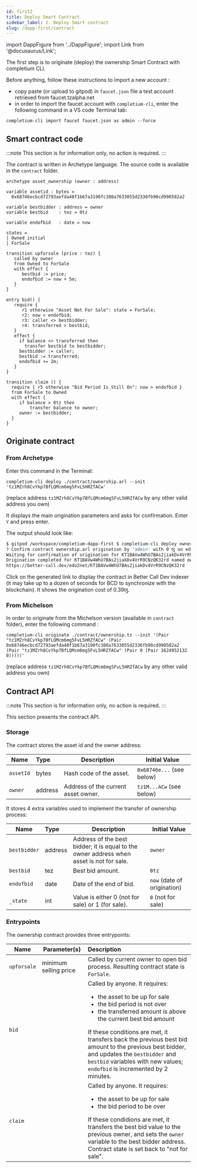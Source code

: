 ```yaml
---
id: first2
title: Deploy Smart Contract
sidebar_label: 2. Deploy Smart contract
slug: /dapp-first/contract
---
```

import DappFigure from '../DappFigure';
import Link from '@docusaurus/Link';

The first step is to originate (deploy) the ownership <Link to='/docs/dapp-tools/tezos#smart-contract'>Smart Contract</Link> with <Link to='/docs/cli'>completium CLI</Link>.

Before anything, follow these <Link to='/docs/dapp-tools/gitpod#check-admin-account'>instructions</Link> to import a new account :
* copy paste (or upload to gitpod) in `faucet.json` file a test account retrieved from <Link to='https://faucet.tzalpha.net/'>faucet.tzalpha.net</Link>
* in order to import the faucet account with `completium-cli`, enter the following command in a VS code <Link to='/docs/dapp-tools/gitpod#open-terminal'>Terminal</Link> tab:

```
completium-cli import faucet faucet.json as admin --force
```

## Smart contract code

:::note
This section is for information only, no action is required.
:::

The contract is written in <Link to='http://archetype-lang.org/'>Archetype</Link> language. The source code is available in the `contract` folder.

```archetype
archetype asset_ownership (owner : address)

variable assetid : bytes =
  0x68746ecbcd72793aefda48f1b67a3190fc380a7633055d2336fb90cd990582a2

variable bestbidder : address = owner
variable bestbid    : tez = 0tz

variable endofbid   : date = now

states =
| Owned initial
| ForSale

transition upforsale (price : tez) {
   called by owner
   from Owned to ForSale
   with effect {
      bestbid := price;
      endofbid := now + 5m;
   }
}

entry bid() {
   require {
      r1 otherwise "Asset Not For Sale": state = ForSale;
      r2: now < endofbid;
      r3: caller <> bestbidder;
      r4: transferred > bestbid;
   }
   effect {
     if balance <> transferred then
       transfer bestbid to bestbidder;
     bestbidder := caller;
     bestbid := transferred;
     endofbid += 2m;
   }
}

transition claim () {
  require { r5 otherwise "Bid Period Is Still On": now > endofbid }
  from ForSale to Owned
  with effect {
     if balance > 0tz then
         transfer balance to owner;
     owner := bestbidder;
  }
}
```

## Originate contract

### From Archetype
Enter this command in the <Link to='/docs/dapp-tools/gitpod#open-terminal'>Terminal</Link>:

```
completium-cli deploy ./contract/ownership.arl --init 'tz1MZrh8CvYkp7BfLQMcm6mg5FvL5HRZfACw'
```
(replace address `tz1MZrh8CvYkp7BfLQMcm6mg5FvL5HRZfACw` by any other valid address you own)

It displays the main origination parameters and asks for confirmation. Enter `Y` and press enter.

The output should look like:
```bash
$ gitpod /workspace/completium-dapp-first $ completium-cli deploy ownership.arl
? Confirm contract ownership.arl origination by 'admin' with 0 ꜩ on edo? Yes
Waiting for confirmation of origination for KT1BAVw4WhU7BAs2jiakDv4VrR9CNzQK32rd ...
Origination completed for KT1BAVw4WhU7BAs2jiakDv4VrR9CNzQK32rd named ownership.arl.
https://better-call.dev/edo2net/KT1BAVw4WhU7BAs2jiakDv4VrR9CNzQK32rd
```

Click on the generated link to display the contract in <Link to='/docs/dapp-tools/bcd'>Better Call Dev</Link> indexer (it may take up to a dozen of seconds for BCD to synchronize with the blockchain). It shows the origination cost of 0.39ꜩ.

### From Michelson

In order to originate from the Michelson version (available in `contract` folder), enter the following command :

```
completium-cli originate ./contract/ownership.tz --init '(Pair "tz1MZrh8CvYkp7BfLQMcm6mg5FvL5HRZfACw" (Pair 0x68746ecbcd72793aefda48f1b67a3190fc380a7633055d2336fb90cd990582a2 (Pair "tz1MZrh8CvYkp7BfLQMcm6mg5FvL5HRZfACw" (Pair 0 (Pair 1624952132 0)))))'
```
(replace address `tz1MZrh8CvYkp7BfLQMcm6mg5FvL5HRZfACw` by any other valid address you own)

## Contract API

:::note
This section is for information only, no action is required.
:::

This section presents the <Link to='/docs/dapp-first/contract#copy-contract-code'>contract</Link> API.

### Storage

The contract stores the asset id and the owner address:

| Name | Type | Description | Initial Value |
| -- | :-- | -- | -- |
| `assetId` | bytes | Hash code of the asset. | `0x68746e...` (see below) |
| `owner` | address | Address of the current asset owner. | `tz1M...ACw` (see below) |

It stores 4 extra variables used to implement the transfer of ownership process:

| Name | Type | Description | Initial Value |
| -- | :-- | -- | -- |
| `bestbidder` | address | Address of the best bidder; it is equal to the owner address when asset is not for sale. | `owner` |
| `bestbid` | tez | Best bid amount. | `0tz` |
| `endofbid` | date | Date of the end of bid. | `now` (date of origination) |
| `_state` | int | Value is either 0 (not for sale) or 1 (for sale). | `0` (not for sale) |

### Entrypoints

The ownership contract provides three entrypoints:

| Name | Parameter(s) | Description |
| -- | -- | :-- |
| `upforsale` | minimum selling price | Called by current owner to open bid process. Resulting contract state is `ForSale`. |
| `bid` | | Called by anyone. It requires: <ul> <li>the asset to be up for sale</li><li>the bid period is not over</li><li>the transferred amount is above the current best bid amount</li></ul> If these conditions are met, it transfers back the previous best bid amount to the previous best bidder, and updates the `bestbidder` and `bestbid` variables with new values; `endofbid` is incremented by 2 minutes.  |
| `claim`| | Called by anyone. It requires: <ul><li>the asset to be up for sale</li><li>the bid period to be over</li></ul>If these condidions are met, it transfers the best bid value to the previous owner, and sets the `owner` variable to the best bidder address. Contract state is set back to "not for sale".|

